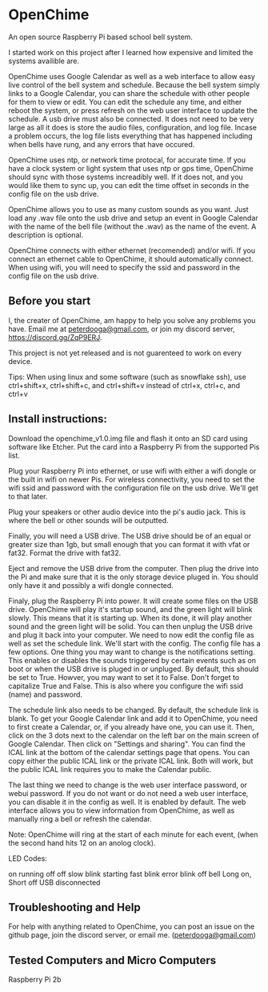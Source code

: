 # OpenChime
An open source Raspberry Pi based school bell system.

I started work on this project after I learned how expensive and limited the systems availible are.

OpenChime uses Google Calendar as well as a web interface to allow easy live control of the bell system and schedule. Because the bell system simply links to a Google Calendar, you can share the schedule with other people for them to view or edit. You can edit the schedule any time, and either reboot the system, or press refresh on the web user interface to update the schedule. A usb drive must also be connected. It does not need to be very large as all it does is store the audio files, configuration, and log file. Incase a problem occurs, the log file lists everything that has happened including when bells have rung, and any errors that have occured.

OpenChime uses ntp, or network time protocal, for accurate time. If you have a clock system or light system that uses ntp or gps time, OpenChime should sync with those systems increadibly well. If it does not, and you would like them to sync up, you can edit the time offset in seconds in the config file on the usb drive.

OpenChime allows you to use as many custom sounds as you want. Just load any .wav file onto the usb drive and setup an event in Google Calendar with the name of the bell file (without the .wav) as the name of the event. A description is optional.

OpenChime connects with either ethernet (recomended) and/or wifi. If you connect an ethernet cable to OpenChime, it should automatically connect. When using wifi, you will need to specify the ssid and password in the config file on the usb drive.



## Before you start

I, the creater of OpenChime, am happy to help you solve any problems you have. Email me at peterdooga@gmail.com, or join my discord server, https://discord.gg/ZqP9ERJ.

This project is not yet  released and is not guarenteed to work on every device.

Tips:
When using linux and some software (such as snowflake ssh), use ctrl+shift+x, ctrl+shift+c, and ctrl+shift+v instead of ctrl+x, ctrl+c, and ctrl+v

## Install instructions:

Download the openchime_v1.0.img file and flash it onto an SD card using software like Etcher. Put the card into a Raspberry Pi from the supported Pis list.

Plug your Raspberry Pi into ethernet, or use wifi with either a wifi dongle or the built in wifi on newer Pis. For wireless connectivity, you need to set the wifi ssid and password with the configuration file on the usb drive. We'll get to that later.

Plug your speakers or other audio device into the pi's audio jack. This is where the bell or other sounds will be outputted.

Finally, you will need a USB drive. The USB drive should be of an equal or greater size than 1gb, but small enough that you can format it with vfat or fat32. Format the drive with fat32.

Eject and remove the USB drive from the computer. Then plug the drive into the Pi and make sure that it is the only storage device pluged in. You should only have it and possibly a wifi dongle connected.

Finaly, plug the Raspberry Pi into power. It will create some files on the USB drive. OpenChime will play it's startup sound, and the green light will blink slowly. This means that it is starting up. When its done, it will play another sound and the green light will be solid. You can then unplug the USB drive and plug it back into your computer. We need to now edit the config file as well as set the schedule link. We'll start with the config. The config file has a few options. One thing you may want to change is the notifications setting. This enables or disables the sounds triggered by certain events such as on boot or when the USB drive is pluged in or unpluged. By default, this should be set to True. Howver, you may want to set it to False. Don't forget to capitalize True and False. This is also where you configure the wifi ssid (name) and password.

The schedule link also needs to be changed. By default, the schedule link is blank. To get your Google Calendar link and add it to OpenChime, you need to first create a Calendar, or, if you already have one, you can use it. Then, click on the 3 dots next to the calendar on the left bar on the main screen of Google Calendar. Then click on "Settings and sharing". You can find the ICAL link at the bottom of the calendar settings page that opens. You can copy either the public ICAL link or the private ICAL link. Both will work, but the public ICAL link requires you to make the Calendar public.

The last thing we need to change is the web user interface password, or webui password. If you do not want or do not need a web user interface, you can disable it in the config as well. It is enabled by default. The web interface allows you to view information from OpenChime, as well as manually ring a bell or refresh the calendar.

Note:
OpenChime will ring at the start of each minute for each event, (when the second hand hits 12 on an anolog clock).



LED Codes:

on					running
off					off
slow blink			starting
fast blink			error
blink off				bell
Long on, Short off		USB disconnected



## Troubleshooting and Help

For help with anything related to OpenChime, you can post an issue on the github page, join the discord server, or email me. (peterdooga@gmail.com)



## Tested Computers and Micro Computers

Raspberry Pi 2b

